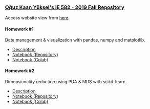 ### [Oğuz Kaan Yüksel's IE 582 - 2019 Fall Repository](https://github.com/BU-IE-582/fall19-okyksl)

Access website view from [here](https://bu-ie-582.github.io/fall19-okyksl/).

#### Homework #1

Data management & visualization with pandas, numpy and matplotlib.

* [Description](IE_582_Homework_1.pdf)
* [Notebook (Repository)](blob/master/IE_582_Homework_1.ipynb)
* [Notebook (Colab)](https://colab.research.google.com/drive/1GFdL4rPpQf0ENBqWJTEAwxvi_SpaNAKl)


#### Homework #2

Dimensionality reduction using PDA & MDS with scikit-learn.

* [Description](IE_582_Homework_2.pdf)
* [Notebook (Repository)](blob/master/IE_582_Homework_2.ipynb)
* [Notebook (Colab)](https://colab.research.google.com/drive/16lD4KcqgsuZqNTmBzwe5VKarumEI90d_)
